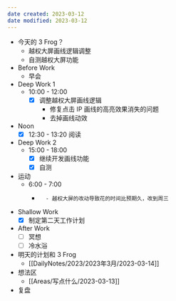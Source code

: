 ```yaml
---
date created: 2023-03-12 
date modified: 2023-03-12
---
```

- 今天的 3 Frog？
	- 越权大屏画线逻辑调整
	- 自测越权大屏功能
- Before Work
	- 早会
- Deep Work 1
	- 10:00 - 12:00
		- [x] 调整越权大屏画线逻辑
			- 修复点击 IP 画线的高亮效果消失的问题
			- 去掉画线动效
- Noon
	- [x] 12:30 - 13:20 阅读
- Deep Work 2
	- 15:00 - 18:00
		- [x] 继续开发画线功能
		- [x] 自测
- 运动
	- 6:00 - 7:00
		- ~~~~跑步
			- 越权大屏的改动导致花的时间比预期久，改到周三
- Shallow Work
	- [x] 制定第二天工作计划
- After Work
	- [ ] 冥想
	- [ ] 冷水浴
- 明天的计划和 3 Frog
	- [[DailyNotes/2023/2023年3月/2023-03-14]]
- 想法区
	- [[Areas/写点什么/2023-03-13]]
- 复盘

